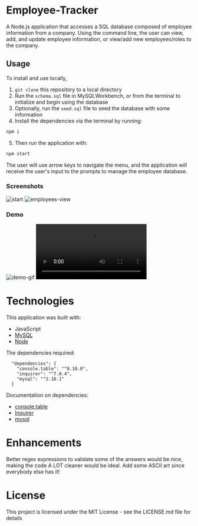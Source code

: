 # Employee-Tracker
A Node.js application that accesses a SQL database composed of employee information from a company. Using the command line, the user can view, add, and update employee information, or view/add new employees/roles to the company.

## Usage
To install and use locally, 
1. ```git clone``` this repository to a local directory
2. Run the ```schema.sql``` file in MySQLWorkbench, or from the terminal to initialize and begin using the database
3. Optionally, run the ```seed.sql``` file to seed the database with some information
4. Install the dependencies via the terminal by running:
```bash
npm i
```
5. Then run the application with:

```bash
npm start
```

The user will use arrow keys to navigate the menu, and the application will receive the user's input to the prompts to manage the employee database.

### Screenshots
![start](https://github.com/twopcz/Employee-Tracker/blob/dev/assets/images/start.png?raw=true)
![employees-view](https://github.com/twopcz/Employee-Tracker/blob/dev/assets/images/employees.png?raw=true)

### Demo
![demo-gif](https://github.com/twopcz/Employee-Tracker/blob/dev/assets/images/employee-tracker.gif?raw=true)
![Video](https://github.com/twopcz/Employee-Tracker/blob/dev/assets/images/employee-tracker.mp4)

# Technologies

This application was built with:

* JavaScript
* [MySQL](https://dev.mysql.com/doc/)
* [Node](https://nodejs.org/en/)

The dependencies required:

```
  "dependencies": {
    "console.table": "^0.10.0",
    "inquirer": "^7.0.4",
    "mysql": "^2.18.1"
  }
  ```

Documentation on dependencies:

* [console.table](https://www.npmjs.com/package/console.table)
* [Inquirer](https://www.npmjs.com/package/inquirer)
* [mysql](https://www.npmjs.com/package/mysql)

# Enhancements
Better regex expressions to validate some of the answers would be nice, making the code A LOT cleaner would be ideal. Add some ASCII art since everybody else has it!

# License
This project is licensed under the MIT License - see the LICENSE.md file for details
